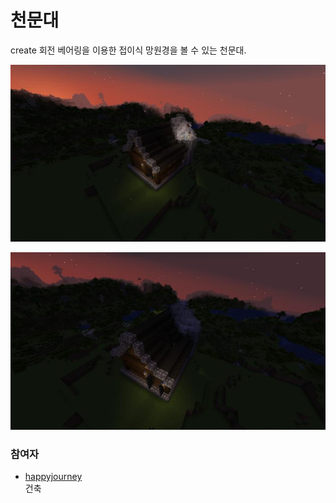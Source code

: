 # 천문대

create 회전 베어링을 이용한 접이식 망원경을 볼 수 있는 천문대.

![asdf](../../asset/buildings/observatory/main2.jpg)

![asdf](../../asset/buildings/observatory/main1.jpg)

### 참여자
<!-- player_desc_open -->
- [happyjourney](../members/happyjourney.md)  
건축
<!-- player_desc_close-->